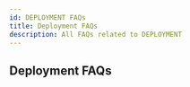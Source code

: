 ```yaml
---
id: DEPLOYMENT FAQs
title: Deployment FAQs
description: All FAQs related to DEPLOYMENT
---
```


## Deployment FAQs

